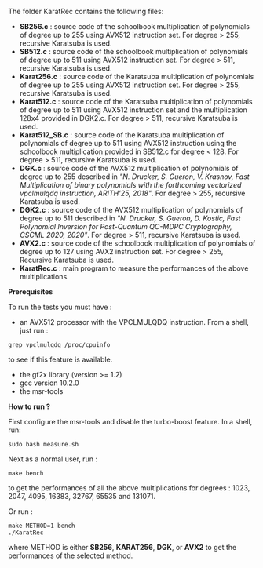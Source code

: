 The folder KaratRec contains the following files:

* **SB256.c** : source code of the schoolbook multiplication of polynomials of degree up to 255 using AVX512 instruction set. For degree > 255, recursive Karatsuba is used.
* **SB512.c** : source code of the schoolbook multiplication of polynomials of degree up to 511 using AVX512 instruction set. For degree > 511, recursive Karatsuba is used.
* **Karat256.c** : source code of the Karatsuba multiplication of polynomials of degree up to 255 using AVX512 instruction set. For degree > 255, recursive Karatsuba is used.
* **Karat512.c** : source code of the Karatsuba multiplication of polynomials of degree up to 511 using AVX512 instruction set and the multiplication 128x4 provided in DGK2.c. For degree > 511, recursive Karatsuba is used.
* **Karat512_SB.c** : source code of the Karatsuba multiplication of polynomials of degree up to 511 using AVX512 instruction using the schoolbook multiplication provided in SB512.c for degree < 128. For degree > 511, recursive Karatsuba is used.
* **DGK.c** : source code of the AVX512 multiplication of polynomials of degree up to 255 described in *"N. Drucker, S. Gueron, V. Krasnov, Fast Multiplication of binary polynomials with the forthcoming vectorized vpclmulqdq instruction, ARITH'25, 2018"*. For degree > 255, recursive Karatsuba is used.
* **DGK2.c** : source code of the AVX512 multiplication of polynomials of degree up to 511 described in *"N. Drucker, S. Gueron, D. Kostic, Fast Polynomial Inversion for Post-Quantum QC-MDPC Cryptography, CSCML 2020, 2020"*. For degree > 511, recursive Karatsuba is used.
* **AVX2.c** : source code of the schoolbook multiplication of polynomials of degree up to 127 using AVX2 instruction set. For degree > 255, Recursive Karatsuba is used.
* **KaratRec.c** : main program to measure the performances of the above multiplications.

**Prerequisites**

To run the tests you must have :
* an AVX512 processor with the VPCLMULQDQ instruction. From a shell, just run :
```console
grep vpclmulqdq /proc/cpuinfo
```
to see if this feature is available.
* the gf2x library (version >= 1.2)
* gcc version 10.2.0
* the msr-tools

**How to run ?**

First configure the msr-tools and disable the turbo-boost feature. In a shell, run:
```console
sudo bash measure.sh
```

Next as a normal user, run :

```console
make bench
```

to get the performances of all the above multiplications for degrees : 1023, 2047, 4095, 16383, 32767, 65535 and 131071.

Or run :

```console
make METHOD=1 bench
./KaratRec
```
where METHOD is either **SB256**, **KARAT256**, **DGK**, or **AVX2** to get the performances of the selected method.
